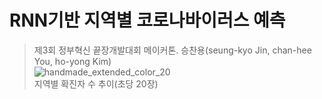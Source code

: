 # RNN기반 지역별 코로나바이러스 예측
> 제3회 정부혁신 끝장개발대회 메이커톤.
> 승찬용(seung-kyo Jin, chan-hee You, ho-yong Kim) <br>
![handmade_extended_color_20](https://user-images.githubusercontent.com/30429632/88447006-e3629c80-ce69-11ea-9f66-3fc666da54c0.gif) <br>
지역별 확진자 수 추이(초당 20장)
